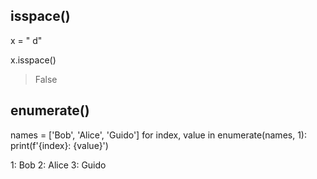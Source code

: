 ## isspace()

x = " d"

x.isspace()

> False

## enumerate()

names = ['Bob', 'Alice', 'Guido']
for index, value in enumerate(names, 1):
    print(f'{index}: {value}')

1: Bob
2: Alice
3: Guido